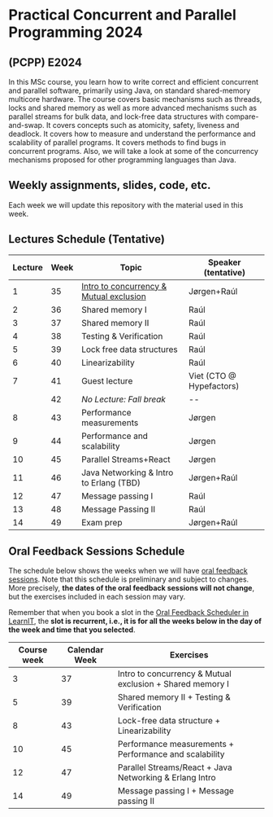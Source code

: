 # Practical Concurrent and Parallel Programming 2024

## (PCPP) E2024

In this MSc course, you learn how to write correct and efficient concurrent and parallel software, primarily using Java, on standard shared-memory multicore hardware. The course covers basic mechanisms such as threads, locks and shared memory as well as more advanced mechanisms such as parallel streams for bulk data, and lock-free data structures with compare-and-swap. It covers concepts such as atomicity, safety, liveness and deadlock. It covers how to measure and understand the performance and scalability of parallel programs. It covers methods to find bugs in concurrent programs. Also, we will take a look at some of the concurrency mechanisms proposed for other programming languages than Java.


## Weekly assignments, slides, code, etc.

Each week we will update this repository with the material used in this week.


## Lectures Schedule (Tentative)

| Lecture | Week | Topic                                              | Speaker (tentative)      |
|---------|------|----------------------------------------------------|--------------------------|
| 1       | 35   | [Intro to concurrency & Mutual exclusion](week01/) | Jørgen+Raúl              |
| 2       | 36   | Shared memory I                                    | Raúl                     |
| 3       | 37   | Shared memory II                                   | Raúl                     |
| 4       | 38   | Testing & Verification                             | Raúl                     |
| 5       | 39   | Lock free data structures                          | Raúl                     |
| 6       | 40   | Linearizability                                    | Raúl                     |
| 7       | 41   | Guest lecture                                      | Viet (CTO @ Hypefactors) |
|         | 42   | *No Lecture: Fall break*                           | --                       |
| 8       | 43   | Performance measurements                           | Jørgen                   |
| 9       | 44   | Performance and scalability                        | Jørgen                   |
| 10      | 45   | Parallel Streams+React                             | Jørgen                   |
| 11      | 46   | Java Networking & Intro to Erlang (TBD)            | Jørgen+Raúl              |
| 12      | 47   | Message passing I                                  | Raúl                     |
| 13      | 48   | Message Passing II                                 | Raúl                     |
| 14      | 49   | Exam prep                                          | Jørgen+Raúl              |


## Oral Feedback Sessions Schedule

The schedule below shows the weeks when we will have [oral feedback sessions](general-info/assignment-submissions-and-oral-feedback.md).
Note that this schedule is preliminary and subject to changes.
More precisely, **the dates of the oral feedback sessions will not change**, but the exercises included in each session may vary.

Remember that when you book a slot in the [Oral Feedback Scheduler in LearnIT](https://learnit.itu.dk/mod/organizer/view.php?id=206699), the **slot is recurrent, i.e., it is for all the weeks below in the day of the week and time that you selected**.

| Course week | Calendar Week | Exercises                                                 |
|-------------|---------------|-----------------------------------------------------------|
| 3           | 37            | Intro to concurrency & Mutual exclusion + Shared memory I |
| 5           | 39            | Shared memory II  + Testing & Verification                |
| 8           | 43            | Lock-free data structure + Linearizability                |
| 10          | 45            | Performance measurements + Performance and scalability    |
| 12          | 47            | Parallel Streams/React + Java Networking & Erlang Intro   |
| 14          | 49            | Message passing I + Message passing II                    |
